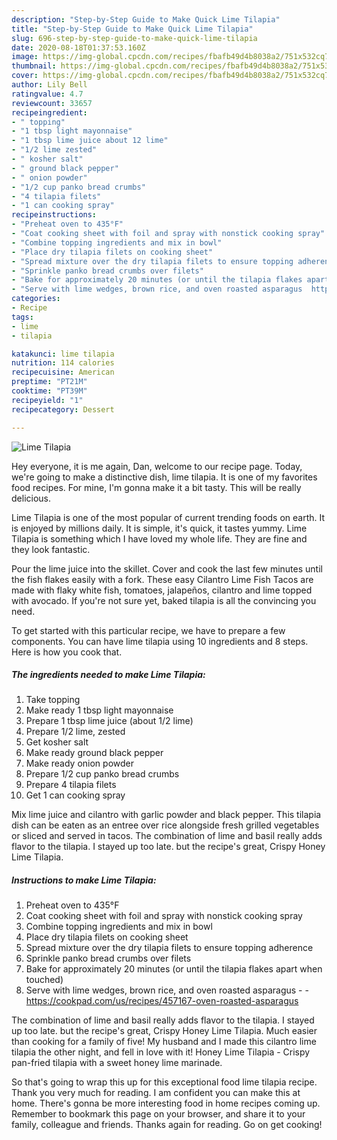 ```yaml
---
description: "Step-by-Step Guide to Make Quick Lime Tilapia"
title: "Step-by-Step Guide to Make Quick Lime Tilapia"
slug: 696-step-by-step-guide-to-make-quick-lime-tilapia
date: 2020-08-18T01:37:53.160Z
image: https://img-global.cpcdn.com/recipes/fbafb49d4b8038a2/751x532cq70/lime-tilapia-recipe-main-photo.jpg
thumbnail: https://img-global.cpcdn.com/recipes/fbafb49d4b8038a2/751x532cq70/lime-tilapia-recipe-main-photo.jpg
cover: https://img-global.cpcdn.com/recipes/fbafb49d4b8038a2/751x532cq70/lime-tilapia-recipe-main-photo.jpg
author: Lily Bell
ratingvalue: 4.7
reviewcount: 33657
recipeingredient:
- " topping"
- "1 tbsp light mayonnaise"
- "1 tbsp lime juice about 12 lime"
- "1/2 lime zested"
- " kosher salt"
- " ground black pepper"
- " onion powder"
- "1/2 cup panko bread crumbs"
- "4 tilapia filets"
- "1 can cooking spray"
recipeinstructions:
- "Preheat oven to 435°F"
- "Coat cooking sheet with foil and spray with nonstick cooking spray"
- "Combine topping ingredients and mix in bowl"
- "Place dry tilapia filets on cooking sheet"
- "Spread mixture over the dry tilapia filets to ensure topping adherence"
- "Sprinkle panko bread crumbs over filets"
- "Bake for approximately 20 minutes (or until the tilapia flakes apart when touched)"
- "Serve with lime wedges, brown rice, and oven roasted asparagus  https://cookpad.com/us/recipes/457167-oven-roasted-asparagus"
categories:
- Recipe
tags:
- lime
- tilapia

katakunci: lime tilapia 
nutrition: 114 calories
recipecuisine: American
preptime: "PT21M"
cooktime: "PT39M"
recipeyield: "1"
recipecategory: Dessert

---
```



![Lime Tilapia](https://img-global.cpcdn.com/recipes/fbafb49d4b8038a2/751x532cq70/lime-tilapia-recipe-main-photo.jpg)

Hey everyone, it is me again, Dan, welcome to our recipe page. Today, we're going to make a distinctive dish, lime tilapia. It is one of my favorites food recipes. For mine, I'm gonna make it a bit tasty. This will be really delicious.

Lime Tilapia is one of the most popular of current trending foods on earth. It is enjoyed by millions daily. It is simple, it's quick, it tastes yummy. Lime Tilapia is something which I have loved my whole life. They are fine and they look fantastic.

Pour the lime juice into the skillet. Cover and cook the last few minutes until the fish flakes easily with a fork. These easy Cilantro Lime Fish Tacos are made with flaky white fish, tomatoes, jalapeños, cilantro and lime topped with avocado. If you&#39;re not sure yet, baked tilapia is all the convincing you need.


To get started with this particular recipe, we have to prepare a few components. You can have lime tilapia using 10 ingredients and 8 steps. Here is how you cook that.

<!--inarticleads1-->

##### The ingredients needed to make Lime Tilapia:

1. Take  topping
1. Make ready 1 tbsp light mayonnaise
1. Prepare 1 tbsp lime juice (about 1/2 lime)
1. Prepare 1/2 lime, zested
1. Get  kosher salt
1. Make ready  ground black pepper
1. Make ready  onion powder
1. Prepare 1/2 cup panko bread crumbs
1. Prepare 4 tilapia filets
1. Get 1 can cooking spray


Mix lime juice and cilantro with garlic powder and black pepper. This tilapia dish can be eaten as an entree over rice alongside fresh grilled vegetables or sliced and served in tacos. The combination of lime and basil really adds flavor to the tilapia. I stayed up too late. but the recipe&#39;s great, Crispy Honey Lime Tilapia. 

<!--inarticleads2-->

##### Instructions to make Lime Tilapia:

1. Preheat oven to 435°F
1. Coat cooking sheet with foil and spray with nonstick cooking spray
1. Combine topping ingredients and mix in bowl
1. Place dry tilapia filets on cooking sheet
1. Spread mixture over the dry tilapia filets to ensure topping adherence
1. Sprinkle panko bread crumbs over filets
1. Bake for approximately 20 minutes (or until the tilapia flakes apart when touched)
1. Serve with lime wedges, brown rice, and oven roasted asparagus -  - https://cookpad.com/us/recipes/457167-oven-roasted-asparagus


The combination of lime and basil really adds flavor to the tilapia. I stayed up too late. but the recipe&#39;s great, Crispy Honey Lime Tilapia. Much easier than cooking for a family of five! My husband and I made this cilantro lime tilapia the other night, and fell in love with it! Honey Lime Tilapia - Crispy pan-fried tilapia with a sweet honey lime marinade. 

So that's going to wrap this up for this exceptional food lime tilapia recipe. Thank you very much for reading. I am confident you can make this at home. There's gonna be more interesting food in home recipes coming up. Remember to bookmark this page on your browser, and share it to your family, colleague and friends. Thanks again for reading. Go on get cooking!
